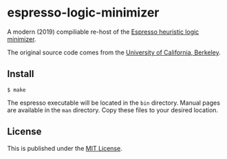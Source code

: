 # espresso-logic-minimizer

A modern (2019) compiliable re-host of the [Espresso heuristic logic minimizer](https://en.wikipedia.org/wiki/Espresso_heuristic_logic_minimizer).

The original source code comes from the [University of California, Berkeley](https://embedded.eecs.berkeley.edu/pubs/downloads/espresso/index.htm).

## Install

```
$ make
```

The espresso executable will be located in the `bin` directory. Manual pages are available in the `man` directory. Copy these files to your desired location.

## License

This is published under the [MIT License](https://opensource.org/licenses/MIT).
